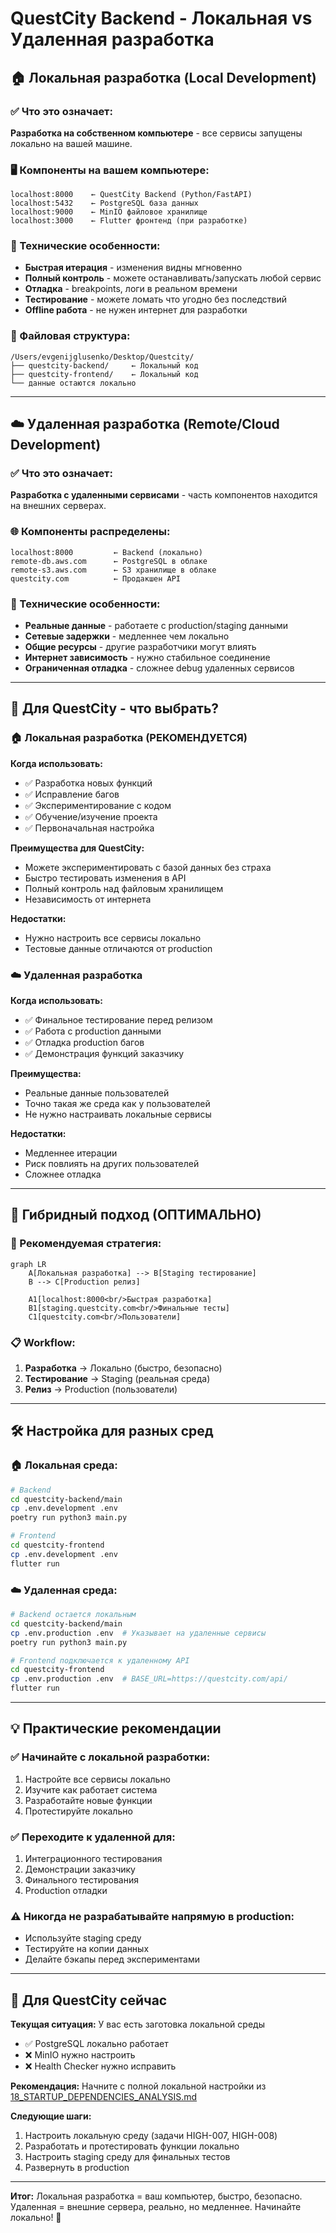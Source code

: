 # QuestCity Backend - Локальная vs Удаленная разработка

## 🏠 Локальная разработка (Local Development)

### ✅ Что это означает:
**Разработка на собственном компьютере** - все сервисы запущены локально на вашей машине.

### 🖥️ Компоненты на вашем компьютере:
```
localhost:8000    ← QuestCity Backend (Python/FastAPI)
localhost:5432    ← PostgreSQL база данных
localhost:9000    ← MinIO файловое хранилище
localhost:3000    ← Flutter фронтенд (при разработке)
```

### 🔧 Технические особенности:
- **Быстрая итерация** - изменения видны мгновенно
- **Полный контроль** - можете останавливать/запускать любой сервис
- **Отладка** - breakpoints, логи в реальном времени
- **Тестирование** - можете ломать что угодно без последствий
- **Offline работа** - не нужен интернет для разработки

### 📁 Файловая структура:
```
/Users/evgenijglusenko/Desktop/Questcity/
├── questcity-backend/     ← Локальный код
├── questcity-frontend/    ← Локальный код  
└── данные остаются локально
```

---

## ☁️ Удаленная разработка (Remote/Cloud Development)

### ✅ Что это означает:
**Разработка с удаленными сервисами** - часть компонентов находится на внешних серверах.

### 🌐 Компоненты распределены:
```
localhost:8000         ← Backend (локально)
remote-db.aws.com      ← PostgreSQL в облаке
remote-s3.aws.com      ← S3 хранилище в облаке
questcity.com          ← Продакшен API
```

### 🔧 Технические особенности:
- **Реальные данные** - работаете с production/staging данными
- **Сетевые задержки** - медленнее чем локально
- **Общие ресурсы** - другие разработчики могут влиять
- **Интернет зависимость** - нужно стабильное соединение
- **Ограниченная отладка** - сложнее debug удаленных сервисов

---

## 🎯 Для QuestCity - что выбрать?

### 🏠 Локальная разработка (РЕКОМЕНДУЕТСЯ)

**Когда использовать:**
- ✅ Разработка новых функций
- ✅ Исправление багов  
- ✅ Экспериментирование с кодом
- ✅ Обучение/изучение проекта
- ✅ Первоначальная настройка

**Преимущества для QuestCity:**
- Можете экспериментировать с базой данных без страха
- Быстро тестировать изменения в API
- Полный контроль над файловым хранилищем
- Независимость от интернета

**Недостатки:**
- Нужно настроить все сервисы локально
- Тестовые данные отличаются от production

### ☁️ Удаленная разработка

**Когда использовать:**
- ✅ Финальное тестирование перед релизом
- ✅ Работа с production данными
- ✅ Отладка production багов
- ✅ Демонстрация функций заказчику

**Преимущества:**
- Реальные данные пользователей
- Точно такая же среда как у пользователей
- Не нужно настраивать локальные сервисы

**Недостатки:**
- Медленнее итерации
- Риск повлиять на других пользователей
- Сложнее отладка

---

## 🔄 Гибридный подход (ОПТИМАЛЬНО)

### 🎯 Рекомендуемая стратегия:

```mermaid
graph LR
    A[Локальная разработка] --> B[Staging тестирование]
    B --> C[Production релиз]
    
    A1[localhost:8000<br/>Быстрая разработка] 
    B1[staging.questcity.com<br/>Финальные тесты]
    C1[questcity.com<br/>Пользователи]
```

### 📋 Workflow:
1. **Разработка** → Локально (быстро, безопасно)
2. **Тестирование** → Staging (реальная среда)  
3. **Релиз** → Production (пользователи)

---

## 🛠️ Настройка для разных сред

### 🏠 Локальная среда:
```bash
# Backend
cd questcity-backend/main
cp .env.development .env
poetry run python3 main.py

# Frontend  
cd questcity-frontend
cp .env.development .env
flutter run
```

### ☁️ Удаленная среда:
```bash
# Backend остается локальным
cd questcity-backend/main
cp .env.production .env  # Указывает на удаленные сервисы
poetry run python3 main.py

# Frontend подключается к удаленному API
cd questcity-frontend
cp .env.production .env  # BASE_URL=https://questcity.com/api/
flutter run
```

---

## 💡 Практические рекомендации

### ✅ Начинайте с локальной разработки:
1. Настройте все сервисы локально
2. Изучите как работает система
3. Разработайте новые функции
4. Протестируйте локально

### ✅ Переходите к удаленной для:
1. Интеграционного тестирования
2. Демонстрации заказчику
3. Финального тестирования
4. Production отладки

### ⚠️ Никогда не разрабатывайте напрямую в production:
- Используйте staging среду
- Тестируйте на копии данных
- Делайте бэкапы перед экспериментами

---

## 🎯 Для QuestCity сейчас

**Текущая ситуация:** У вас есть заготовка локальной среды
- ✅ PostgreSQL локально работает
- ❌ MinIO нужно настроить  
- ❌ Health Checker нужно исправить

**Рекомендация:** Начните с полной локальной настройки из [18_STARTUP_DEPENDENCIES_ANALYSIS.md](18_STARTUP_DEPENDENCIES_ANALYSIS.md)

**Следующие шаги:**
1. Настроить локальную среду (задачи HIGH-007, HIGH-008)
2. Разработать и протестировать функции локально
3. Настроить staging среду для финальных тестов
4. Развернуть в production

---

**Итог:** Локальная разработка = ваш компьютер, быстро, безопасно. Удаленная = внешние сервера, реально, но медленнее. Начинайте локально! 🚀 